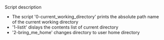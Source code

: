 Script description
- The script '0-current_working_directory' prints the absolute path name of the current working directory
- '1-listit' dislays the contents list of current directory
- '2-bring_me_home' changes directory to user home directory
